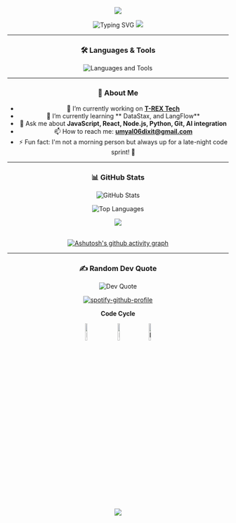<p align="center">
<img src="https://readme-typing-svg.herokuapp.com?font=Orbitron&size=40&color=7B99FF&height=67&duration=3000&pause=1500&center=true&lines=%F0%9F%85%B6%F0%9F%86%81%F0%9F%85%B4%F0%9F%85%B4%F0%9F%86%83%F0%9F%85%B8%F0%9F%85%BD%F0%9F%85%B6%F0%9F%86%82">
 
 <div align="center">
 <p align="center">
<img src="https://readme-typing-svg.herokuapp.com?font=Fira+Code&weight=700&size=32&letterSpacing=bold&duration=3000&pause=1500&color=7B91FF&center=true&width=435&lines=I'm+Umyal+Dixit" alt="Typing SVG" />
<img src="https://i.pinimg.com/736x/20/f6/20/20f620f7e65a445102a3d63a76cb1afc.jpg" />


---

### 🛠️ Languages & Tools
<p>
  <img src="https://skillicons.dev/icons?i=js,ts,react,nextjs,nodejs,c,python,pytorch,qt,git,mongodb,docker,figma,arduino" alt="Languages and Tools" />
</p>

---
### 🚀 About Me

- 🔭 I’m currently working on **[T-REX Tech](https://github.com/Trex-roars)**
- 🌱 I’m currently learning ** DataStax, and LangFlow**
- 💬 Ask me about **JavaScript, React, Node.js, Python, Git, AI integration**
- 📫 How to reach me: **umyal06dixit@gmail.com**
- ⚡ Fun fact: I'm not a morning person but always up for a late-night code sprint! 🌙


---

### 📊 GitHub Stats  
<p align="center">
  <img src="https://github-readme-stats.vercel.app/api?username=Umyal06dxt&show_icons=true&theme=github_dark" alt="GitHub Stats" />
</p>
 
</p>
<p align="center">
  <img src="https://github-readme-stats.vercel.app/api/top-langs/?username=Umyal06dxt&layout=compact&theme=github_dark" alt="Top Languages" />
</p>

<div align="center">
<img src="https://github-profile-trophy.vercel.app/?username=Umyal06dxt&theme=github_dark&no-bg=true&no-frame=true&row=1&column=4&title=Commits,Repositories,Stars,Followers">
 </div>
 <br>


[![Ashutosh's github activity graph](https://github-readme-activity-graph.vercel.app/graph?username=Umyal06dxt&bg_color=080808&color=ba78b5&line=8a8dd0&point=5c4e83&area=true&hide_border=true)](https://github.com/ashutosh00710/github-readme-activity-graph)





---
### ✍️ Random Dev Quote  
<p align="center">
  <img src="https://quotes-github-readme.vercel.app/api?type=horizontal&theme=radical" alt="Dev Quote" />
</p>


[![spotify-github-profile](https://spotify-github-profile.kittinanx.com/api/view?uid=31syaluff7dcuyvwxvxp2otu4h6u&cover_image=false&theme=default&show_offline=false&background_color=000000&interchange=true&bar_color=gba(0%2C+0%2C+0%2C+0)&bar_color_cover=true)](https://spotify-github-profile.kittinanx.com/api/view?uid=31syaluff7dcuyvwxvxp2otu4h6u&redirect=true)
 

**Code Cycle**<br>

<img src="https://raw.githubusercontent.com/Tarikul-Islam-Anik/Animated-Fluent-Emojis/master/Emojis/Smilies/Face%20with%20Spiral%20Eyes.png" width="10%" alt="Broken system!"/>
&nbsp;&nbsp;&nbsp;&nbsp;&nbsp;<img src="https://raw.githubusercontent.com/Tarikul-Islam-Anik/Animated-Fluent-Emojis/master/Emojis/Smilies/Relieved%20Face.png" width="10%" alt="It's working!"/>&nbsp;&nbsp;&nbsp;&nbsp;&nbsp;<img src="https://raw.githubusercontent.com/Tarikul-Islam-Anik/Animated-Fluent-Emojis/master/Emojis/Smilies/Astonished%20Face.png" width="10%" alt="It's working but you don't know how!"/><br><br>


</div>

<p align="center">
  <img src="https://capsule-render.vercel.app/api?type=waving&color=gradient&height=60&section=footer&width=100"/>
</p>































